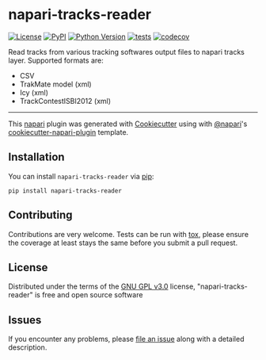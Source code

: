 # napari-tracks-reader

[![License](https://img.shields.io/pypi/l/napari-tracks-reader.svg?color=green)](https://github.com/sylvainprigent/napari-tracks-reader/raw/master/LICENSE)
[![PyPI](https://img.shields.io/pypi/v/napari-tracks-reader.svg?color=green)](https://pypi.org/project/napari-tracks-reader)
[![Python Version](https://img.shields.io/pypi/pyversions/napari-tracks-reader.svg?color=green)](https://python.org)
[![tests](https://github.com/sylvainprigent/napari-tracks-reader/workflows/tests/badge.svg)](https://github.com/sylvainprigent/napari-tracks-reader/actions)
[![codecov](https://codecov.io/gh/sylvainprigent/napari-tracks-reader/branch/master/graph/badge.svg)](https://codecov.io/gh/sylvainprigent/napari-tracks-reader)

Read tracks from various tracking softwares output files to napari tracks layer.
Supported formats are:
- CSV
- TrakMate model (xml)
- Icy (xml)
- TrackContestISBI2012 (xml) 

----------------------------------

This [napari] plugin was generated with [Cookiecutter] using with [@napari]'s [cookiecutter-napari-plugin] template.

<!--
Don't miss the full getting started guide to set up your new package:
https://github.com/napari/cookiecutter-napari-plugin#getting-started

and review the napari docs for plugin developers:
https://napari.org/docs/plugins/index.html
-->

## Installation

You can install `napari-tracks-reader` via [pip]:

    pip install napari-tracks-reader

## Contributing

Contributions are very welcome. Tests can be run with [tox], please ensure
the coverage at least stays the same before you submit a pull request.

## License

Distributed under the terms of the [GNU GPL v3.0] license,
"napari-tracks-reader" is free and open source software

## Issues

If you encounter any problems, please [file an issue] along with a detailed description.

[napari]: https://github.com/napari/napari
[Cookiecutter]: https://github.com/audreyr/cookiecutter
[@napari]: https://github.com/napari
[MIT]: http://opensource.org/licenses/MIT
[BSD-3]: http://opensource.org/licenses/BSD-3-Clause
[GNU GPL v3.0]: http://www.gnu.org/licenses/gpl-3.0.txt
[GNU LGPL v3.0]: http://www.gnu.org/licenses/lgpl-3.0.txt
[Apache Software License 2.0]: http://www.apache.org/licenses/LICENSE-2.0
[Mozilla Public License 2.0]: https://www.mozilla.org/media/MPL/2.0/index.txt
[cookiecutter-napari-plugin]: https://github.com/napari/cookiecutter-napari-plugin
[file an issue]: https://github.com/sylvainprigent/napari-tracks-reader/issues
[napari]: https://github.com/napari/napari
[tox]: https://tox.readthedocs.io/en/latest/
[pip]: https://pypi.org/project/pip/
[PyPI]: https://pypi.org/
